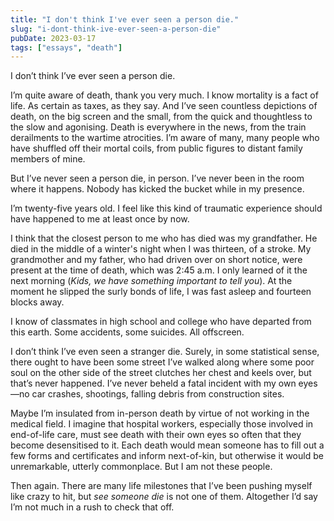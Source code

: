 ```yaml
---
title: "I don't think I've ever seen a person die."
slug: "i-dont-think-ive-ever-seen-a-person-die"
pubDate: 2023-03-17
tags: ["essays", "death"]
---
```


I don’t think I’ve ever seen a person die.

I’m quite aware of death, thank you very much. I know mortality is a fact of life. As certain as taxes, as they say. And I’ve seen countless depictions of death, on the big screen and the small, from the quick and thoughtless to the slow and agonising. Death is everywhere in the news, from the train derailments to the wartime atrocities. I’m aware of many, many people who have shuffled off their mortal coils, from public figures to distant family members of mine.

But I’ve never seen a person die, in person. I’ve never been in the room where it happens. Nobody has kicked the bucket while in my presence.

I’m twenty-five years old. I feel like this kind of traumatic experience should have happened to me at least once by now.

I think that the closest person to me who has died was my grandfather. He died in the middle of a winter's night when I was thirteen, of a stroke. My grandmother and my father, who had driven over on short notice, were present at the time of death, which was 2:45 a.m. I only learned of it the next morning (_Kids, we have something important to tell you_). At the moment he slipped the surly bonds of life, I was fast asleep and fourteen blocks away.

I know of classmates in high school and college who have departed from this earth. Some accidents, some suicides. All offscreen.

I don’t think I’ve even seen a stranger die. Surely, in some statistical sense, there ought to have been some street I’ve walked along where some poor soul on the other side of the street clutches her chest and keels over, but that’s never happened. I’ve never beheld a fatal incident with my own eyes—no car crashes, shootings, falling debris from construction sites.

Maybe I’m insulated from in-person death by virtue of not working in the medical field. I imagine that hospital workers, especially those involved in end-of-life care, must see death with their own eyes so often that they become desensitised to it. Each death would mean someone has to fill out a few forms and certificates and inform next-of-kin, but otherwise it would be unremarkable, utterly commonplace. But I am not these people.

Then again. There are many life milestones that I’ve been pushing myself like crazy to hit, but _see someone die_ is not one of them. Altogether I’d say I’m not much in a rush to check that off.
